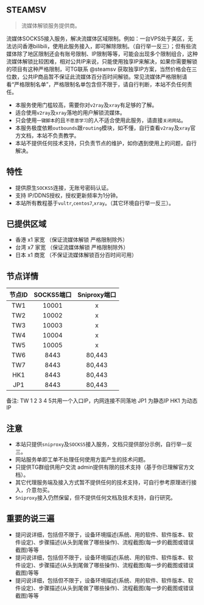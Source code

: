 ## STEAMSV 

> 流媒体解锁服务提供商。

流媒体SOCKS5接入服务，解决流媒体区域限制。例如：一台VPS处于美区，无法访问香港bilibili，使用此服务接入，即可解除限制。（自行举一反三）；但有些流媒体除了地区限制还会有账号限制、IP限制等等，可能会出现多个限制组合，这种流媒体解锁比较困难，相对公共IP来说，只能使用独享IP来解决，如果你需要解锁的项目有这种严格限制，可TG联系 @steamsv 获取独享IP方案，当然价格会在三位数，公共IP商品暂不保证此流媒体百分百时间解锁。常见流媒体严格限制请看“严格限制名单”，严格限制名单包含但不限于，请自行判断，本站不负任何责任。

- 本服务使用门槛较高，需要你对`v2ray`及`xray`有足够的了解。
- 适合使用`v2ray`及`xray`落地的用户解锁流媒体。
- 只会使用`一键脚本`的且`不愿意学习`的人不适合使用此服务，请直接`关闭网站`。
- 本服务极度依赖`outbounds`跟`routing`模块，如不懂，自行查看`v2ray`及`xray`官方文档，本站不负责教学。
- 本站不提供任何技术支持，只负责节点的维护，如你遇到使用上的问题，自行解决。

## 特性

- 提供原生`SOCKS5`连接，无账号密码认证。
- 支持 IP/DDNS授权，授权更新频率为1分钟。
- 本站所有教程基于`vultr`,`centos7`,`xray`。（其它环境自行举一反三）。

## 已提供区域
  - 香港 x1 家宽 （保证流媒体解锁 严格限制除外）
  - 台湾 x7 家宽 （保证流媒体解锁 严格限制除外）
  - 日本 x1 商宽 （不保证流媒体解锁百分百时间可用）

## 节点详情
|  节点ID  |  SOCKS5端口  |  Sniproxy端口  |
|  :----:  |  :----:  |  :----:  |
| TW1  | 10001 | x |  |
| TW2  | 10002 | x |
| TW3  | 10003 | x |
| TW4  | 10004 | x |
| TW5  | 10005 | x |
| TW6  | 8443 | 80,443 |
| TW7  | 8443 | 80,443 |
| HK1  | 8443 | 80,443 |
| JP1  | 8443 | 80,443 |

备注: 
TW 1 2 3 4 5共用一个入口IP，内网连接不同落地
JP1 为静态IP
HK1 为动态IP



## 注意

- 本站只提供`sniproxy`及`SOCKS5`接入服务，文档只提供部分示例，自行举一反三。
- 网站服务单即工单不处理任何使用方面产生的技术问题。
- 只提供TG群组供用户交流 admin提供有限的技术支持（基于你已理解官方文档）。
- 其它代理服务端及接入方式暂不提供任何的技术支持，可自行参考原理进行接入，介意勿买。
- `Sniproxy`接入仍然保留，但不提供任何文档及技术支持，自行研究。

## 重要的说三遍

- 提问说详细，包括但不限于，设备环境描述(系统、用的软件、软件版本、软件设定)、步骤描述(从头到尾做了哪些操作)、流程截图(每一步的截图或错误截图)等等
- 提问说详细，包括但不限于，设备环境描述(系统、用的软件、软件版本、软件设定)、步骤描述(从头到尾做了哪些操作)、流程截图(每一步的截图或错误截图)等等
- 提问说详细，包括但不限于，设备环境描述(系统、用的软件、软件版本、软件设定)、步骤描述(从头到尾做了哪些操作)、流程截图(每一步的截图或错误截图)等等
